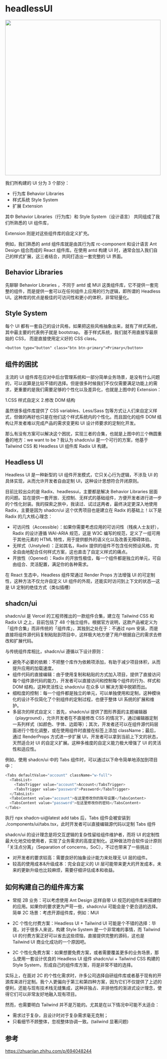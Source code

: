 # headlessUI

<img src="https://cdn.jsdelivr.net/gh/z1the3/myCDNassets/assets/monorepo-project/projects/z1the3-doc/source/1721364026450.jpg" width="500"/>

我们所构建的 UI 分为 3 个部分：

- 行为库 Behavior Libraries
- 样式系统 Style System
- 扩展 Extension

其中 Behavior Libraries（行为库）和 Style System（设计语言） 共同组成了我们所熟悉的 UI 组件库，

Extension 则是对这些组件库的自定义扩充。

例如，我们熟悉的 antd 组件库就是由其行为库 rc-component 和设计语言 Ant Design 组合而成的 React 组件库。在使用 antd 构建 UI 时，通常会加入我们自己的样式扩展，这三者结合，共同打造出一套完整的 UI 界面。

## Behavior Libraries

先聊聊 Behavior Libraries ，不同于 antd 或 MUI 这类组件库，它不提供一套完整的组件，而是提供一套可以在任何组件上应用的行为逻辑，即所谓的 Headless UI。这种库的优点是极佳的可访问性和更小的体积，非常轻量化。

## Style System

每个 UI 都有一套自己的设计风格，如果把这些风格抽象出来，就有了样式系统，其中最主要的代表例子就是 bootstrap。 基于样式系统，我们就不用直接写最原始的 CSS， 而是直接使用定义好的 CSS class。

`<button type="button" class="btn btn-primary">Primary</button>`

## 组件的困扰

主流的 UI 组件库在应对中后台管理系统和一部分简单业务场景，是没有什么问题的，可以说算是比较不错的选择。但是很多时候我们不仅仅需要满足功能上的需求，更重要的是我们需要足够的个性化以及差异化，也就是上图中的 Extension：

1.CSS 样式自定义 2.修改 DOM 结构

虽然很多组件库提供了 CSS variables、Less/Sass 包等方式让人们来自定义样式，但做的再好也只是在他们这个样式系统内的个性化。而且固化的组件 DOM 结构让开发者难以完成产品的需求变更和 UI 设计师要求的定制化开发。

那么有没有方案可以解决这个困扰，实现三者的合集，也就是上图中的三个椭圆重叠的地方：we want to be？我认为 shadcn/ui 是一个可行的方案，他基于 Tailwind CSS 和 Headless UI 组件库 Radix UI 构建。

## Headless UI

Headless UI 是一种新型的 UI 组件开发模式，它只关心行为逻辑，不涉及 UI 的具体实现，从而允许开发者自由定制 UI，这种设计思想符合开闭原则。

目前比较出众的是 Radix、headlessui，主要都是解决 Behavior Libraries 层面的问题。旨在提供一套开放、无控制、无样式的基础组件，方便开发者进行进一步的个性化封装。我的探索之旅中，我读过、试过这两者，最终决定更深入地使用 Radix，主要是因为 shadcn/ui 这个优秀项目也是建立在 Radix 的基础上！以下是 Radix 的几大核心理念：

- 可访问性（Accessible）：如果你需要考虑应用的可访问性（残疾人士友好），Radix 的设计遵循 WAI-ARIA 规范，这是 W3C 编写的规范，定义了一组可用于其他元素的 HTML 特性，用于提供额外的语义化以及改善无障碍体验。
- 无样式（Unstyled）：正如其名，Radix 提供的组件不包含任何预设风格，完全自由地配合任何样式方案，这也直击了自定义样式的痛点。
- 开放性（Opened）：Radix 的开放性极佳，每一个组件都是独立的单元，可自由组合、灵活配置，满足你的各种需求。

在 React 生态中，Headless 组件常通过 Render Props 方法增强 UI 的可定制性，这种方法不仅允许自定义 UI 组件的外观，还能实时访问到上下文的状态—这是 UI 定制的绝佳方式（类似插槽）

## shadcn/ui

shadcn/ui 是 Vercel 的工程师推出的一款组件合集，建立在 Tailwind CSS 和 Radix UI 之上，目前包括了 48 个独立组件。根据官方说明，这款产品被定义为「组件合集」而非传统的「组件库」，其独到之处在于：不通过 npm 安装，而是直接将组件源代码复制粘贴到项目中，这样极大地方便了用户根据自己的需求去修改和扩展代码。

与传统组件库相比，shadcn/ui 遵循以下设计原则：

- 避免不必要的依赖：不把整个库作为依赖项添加，有助于减少项目体积，从而提升应用的加载速度。
- 组件代码的直接编辑：由于使用复制和粘贴的方式加入项目，提供了直接访问每个组件源代码的能力，开发者可以直接访问和控制每个组件的行为、样式和 DOM 结构，这种灵活性让 shadcn/ui 在众多 UI 解决方案中脱颖而出。
- 细粒度的控制：每一个组件都是独立的单元，可以单独使用和定制，这种模块化的设计不仅简化了个别组件的定制过程，也便于整体 UI 系统的扩展和维护。
- 多层次的样式自定义：首先，shadcn/ui 提供了图形界面的主题编辑器（playground），允许开发者在不直接修改 CSS 的情况下，通过编辑器定制一系列样式（如颜色、字体、边距等）；其次，开发者还可以在组件源代码层面进行个性化调整，或在使用组件时直接在标签上添加 className；最后，通过 RenderProps 方式进一步扩展 UI，开发者可以拿到当前上下文的状态，天然适合对 UI 的自定义扩展。这种多维度的自定义能力极大增强了 UI 的灵活性和适应性。

例如，使用 shadcn/ui 中的 Tabs 组件时，可以通过以下命令简单地添加到项目中：

```js
<Tabs defaultValue="account" className="w-full">
  <TabsList>
    <TabsTrigger value="account">Account</TabsTrigger>
    <TabsTrigger value="password">Password</TabsTrigger>
  </TabsList>
  <TabsContent value="account">在这里修改你的账号设置</TabsContent>
  <TabsContent value="password">在这里修改你的密码</TabsContent>
</Tabs>
```

执行 npx shadcn-ui@latest add tabs 后，Tabs 组件会被安装到 ./components/ui/tabs.tsx，此时开发者可以直接编辑源代码以定制 Tabs 组件

shadcn/ui 的设计理念是将交互逻辑的复杂性留给组件维护者，而将 UI 的定制性最大化地交给使用者，实现了业务需求的高度定制化。这种做法符合软件设计原则「关注点分离」（Separation of concerns，SoC），不过也带来了一些挑战：

- 对开发者的要求较高：需要良好的抽象设计能力来处理无 UI 层的组件。
- 较高的使用成本&升级成本：完全自定义的 UI 层可能带来更大的开发成本，未来的更新升级也比较麻烦，需要仔细评估成本和收益。

## 如何构建自己的组件库方案

- 常规 2B 业务：可以考虑使用 Ant Design 这样自带 UI 规范的组件库来搭建你的应用。如果你的要求更为严苛一些，shadcn/ui 可能会是个更合适的选择。
  简单 2C 场景：考虑开源组件库，例如：MUI

- 2C 个性化付费方案：Headless UI + Tailwind UI 可能是个不错的选择：毕竟，对于很多人来说，构建 Style System 是一个非常难的事情，而 Tailwind UI 的付费方案正好可以省去这些烦恼，直接提供完整的源码，这也是 Tailwind UI 商业化成功的一个原因吧。

- 2C 个性化免费方案：如果想要免费方案，或者需要覆盖更多的业务场景，那么使用一套设计优良的 Headless UI 组件 shadcn/ui + Tailwind CSS 构建的 Style System，形成自己的组件库方案，将是非常不错的选择。

实际上，在面对 2C 的个性化需求时，许多公司选择自研组件库或者基于现有的开源库来进行定制。我个人更偏向于第三和第四种方案，因为它们不仅提供了上述的便利，还能与现有技术栈无缝集成，这种非独占、非排他性的渐进式设计理念，使得它们可以非常友好地融入现有项目。

然而，也需要明白 Tailwind 并不是万能的。尤其是在以下情况中可能不太适合：

- 需求过于复杂，且设计时对于复杂需求毫无克制；
- 只看细节不顾整体，忽视整体协调一致。(tailwind 显著问题)

## 参考

https://zhuanlan.zhihu.com/p/694048244
